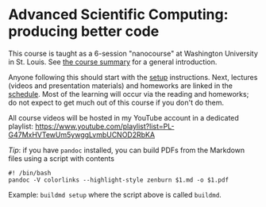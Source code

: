 # Advanced Scientific Computing: producing better code

This course is taught as a 6-session "nanocourse" at Washington University in St. Louis.
See [the course summary](summary_and_syllabus.md) for a general introduction.

Anyone following this should start with the [setup](setup.md) instructions.
Next, lectures (videos and presentation materials) and homeworks are linked in the [schedule](schedule/schedule_2021.md).
Most of the learning will occur via the reading and homeworks; do not expect to get much out of this course if you don't do them.

All course videos will be hosted in my YouTube account in a dedicated playlist: https://www.youtube.com/playlist?list=PL-G47MxHVTewUm5ywggLvmbUCNOD2RbKA

*Tip*: if you have `pandoc` installed, you can build PDFs from the
Markdown files using a script with contents

    #! /bin/bash
    pandoc -V colorlinks --highlight-style zenburn $1.md -o $1.pdf

Example: `buildmd setup` where the script above is called `buildmd`.

